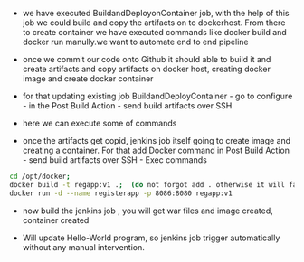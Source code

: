 - we have executed BuildandDeployonContainer job, with the help of this job we could build and copy the artifacts on to dockerhost. From there to create container we have executed commands like docker build and docker run manully.we want to automate end to end pipeline
- once we commit our code onto Github it should able to build it and create artifacts and copy artifacts on docker host, creating docker image and create docker container
- for that updating existing job BuildandDeployContainer - go to configure - in the Post Build Action - send build artifacts over SSH
- here we can execute some of commands

- once the artifacts get copid, jenkins job itself going to create image and creating a container. For that add Docker command in Post Build Action - send build artifacts over SSH - Exec commands

```sh
cd /opt/docker;
docker build -t regapp:v1 .;  (do not forgot add . otherwise it will fail)
docker run -d --name registerapp -p 8086:8080 regapp:v1
```
- now build the jenkins job , you will get war files and image created, container created

- Will update Hello-World program, so jenkins job trigger automatically without any manual intervention. 
